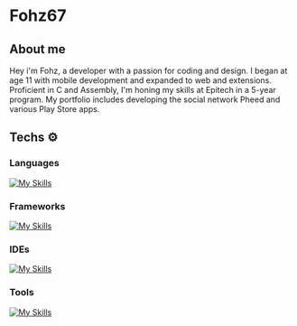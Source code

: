 # Fohz67

## About me

Hey i'm Fohz, a developer with a passion for coding and design. I began at age 11 with mobile development and expanded to web and extensions. Proficient in C and Assembly, I'm honing my skills at Epitech in a 5-year program. My portfolio includes developing the social network Pheed and various Play Store apps.

## Techs ⚙️

### Languages

[![My Skills](https://skillicons.dev/icons?i=html,css,js,ts,sass,less,java,kotlin,cpp,php,haskell,py&perline=40)](https://skillicons.dev)

### Frameworks

[![My Skills](https://skillicons.dev/icons?i=vue,angular,p5js,discordjs,jquery,symfony&perline=40)](https://skillicons.dev)

### IDEs

[![My Skills](https://skillicons.dev/icons?i=androidstudio,idea,clion,webstorm,phpstorm,pycharm,vscode,eclipse&perline=40)](https://skillicons.dev)


### Tools

[![My Skills](https://skillicons.dev/icons?i=maven,gradle,materialui,webpack,bun,nodejs,mysql,firebase,gcp,github,gitlab,git,githubactions,&perline=40)](https://skillicons.dev)
